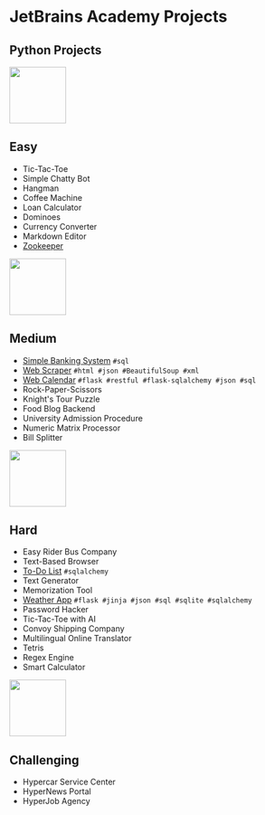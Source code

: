 # JetBrains Academy Projects
## Python Projects 

<img src="https://user-images.githubusercontent.com/29687267/114281623-065ccd00-9a48-11eb-86fa-42cb1764a0ae.png" width="100" height="100">

## Easy

* Tic-Tac-Toe
* Simple Chatty Bot
* Hangman
* Coffee Machine
* Loan Calculator
* Dominoes
* Currency Converter
* Markdown Editor
* [Zookeeper](https://github.com/MaksymAndreiev/JetBrains-Academy/blob/main/Zookeeper/Zookeeper/task/animals.py)

<img src="https://user-images.githubusercontent.com/29687267/114281636-1c6a8d80-9a48-11eb-80a0-0b43cd49098d.png" width="100" height="100">

## Medium

* [Simple Banking System](https://github.com/MaksymAndreiev/JetBrains-Academy/blob/main/Simple%20Banking%20System/Simple%20Banking%20System/task/banking/banking.py)
 ```#sql```
* [Web Scraper](https://github.com/MaksymAndreiev/JetBrains-Academy/blob/main/Web%20Scraper/Web%20Scraper/task/scraper.py)
 ```#html #json #BeautifulSoup #xml```
* [Web Calendar](https://github.com/MaksymAndreiev/JetBrains-Academy/blob/main/Web%20Calendar/Web%20Calendar/task/app.py)
 ```#flask #restful #flask-sqlalchemy #json #sql```
* Rock-Paper-Scissors
* Knight's Tour Puzzle
* Food Blog Backend
* University Admission Procedure
* Numeric Matrix Processor
* Bill Splitter

<img src="https://user-images.githubusercontent.com/29687267/114281643-3015f400-9a48-11eb-8b0b-d1e872256a09.png" width="100" height="100">

## Hard

* Easy Rider Bus Company
* Text-Based Browser
* [To-Do List](https://github.com/MaksymAndreiev/JetBrains-Academy/blob/main/To-Do%20List/To-Do%20List/task/todolist/todolist.py)
 ```#sqlalchemy```
* Text Generator
* Memorization Tool
* [Weather App](https://github.com/MaksymAndreiev/JetBrains-Academy/blob/main/Weather%20App/Weather%20App/task/web/app.py)
  ```#flask #jinja #json #sql #sqlite #sqlalchemy```
* Password Hacker
* Tic-Tac-Toe with AI
* Convoy Shipping Company
* Multilingual Online Translator
* Tetris
* Regex Engine
* Smart Calculator

<img src="https://user-images.githubusercontent.com/29687267/114281544-977f7400-9a47-11eb-8243-377ed0fdc3b1.png" width="100" height="100">

## Challenging

* Hypercar Service Center
* HyperNews Portal
* HyperJob Agency
